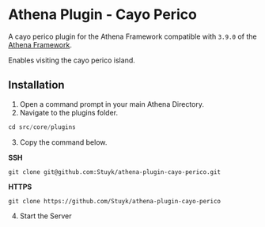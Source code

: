 # Athena Plugin - Cayo Perico

A cayo perico plugin for the Athena Framework compatible with `3.9.0` of the [Athena Framework](https://athenaframework.com/).

Enables visiting the cayo perico island.

## Installation

1. Open a command prompt in your main Athena Directory.
2. Navigate to the plugins folder.

```ts
cd src/core/plugins
```

3. Copy the command below.

**SSH**

```
git clone git@github.com:Stuyk/athena-plugin-cayo-perico.git
```

**HTTPS**
```
git clone https://github.com/Stuyk/athena-plugin-cayo-perico
```

4. Start the Server
